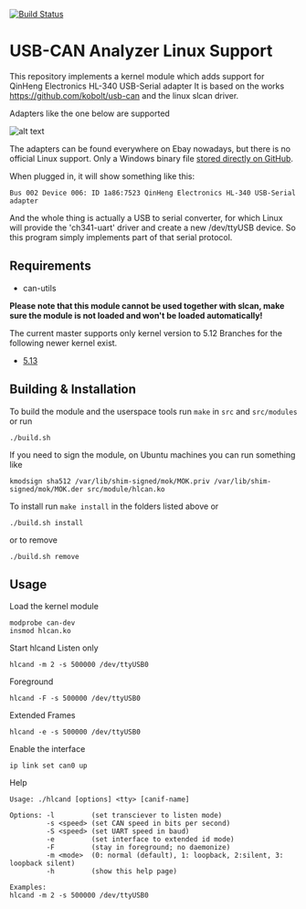 [![Build Status](https://travis-ci.org/alexmohr/usb-can.svg?branch=master)](https://travis-ci.com/alexmohr/usb-can)
# USB-CAN Analyzer Linux Support
This repository implements a kernel module which adds support for QinHeng Electronics HL-340 USB-Serial adapter
It is based on the works https://github.com/kobolt/usb-can and the linux slcan driver.

Adapters like the one below are supported

![alt text](USB-CAN.jpg)

The adapters can be found everywhere on Ebay nowadays, but there is no official Linux support. Only a Windows binary file [stored directly on GitHub](https://github.com/SeeedDocument/USB-CAN_Analyzer).

When plugged in, it will show something like this:
```
Bus 002 Device 006: ID 1a86:7523 QinHeng Electronics HL-340 USB-Serial adapter
```
And the whole thing is actually a USB to serial converter, for which Linux will provide the 'ch341-uart' driver and create a new /dev/ttyUSB device. So this program simply implements part of that serial protocol.

## Requirements
* can-utils

**Please note that this module cannot be used together with slcan, make sure the module is not loaded and won't be loaded automatically!**

The current master supports only kernel version to 5.12
Branches for the following newer kernel exist. 
* [5.13](https://github.com/alexmohr/usb-can/tree/kernel-5.13)

## Building & Installation
To build the module and the userspace tools run ``make`` in ``src`` and ``src/modules`` or run
````
./build.sh
````

If you need to sign the module, on Ubuntu machines you can run something like

````
kmodsign sha512 /var/lib/shim-signed/mok/MOK.priv /var/lib/shim-signed/mok/MOK.der src/module/hlcan.ko
````

To install run ``make install`` in the folders listed above or 

````
./build.sh install
````

or to remove 
````
./build.sh remove
````


## Usage
Load the kernel module 
````
modprobe can-dev
insmod hlcan.ko
````

Start hlcand
Listen only 
````
hlcand -m 2 -s 500000 /dev/ttyUSB0
````

Foreground
````
hlcand -F -s 500000 /dev/ttyUSB0
````

Extended Frames
````
hlcand -e -s 500000 /dev/ttyUSB0
````

Enable the interface
````
ip link set can0 up
````

Help 
````
Usage: ./hlcand [options] <tty> [canif-name]

Options: -l         (set transciever to listen mode)
         -s <speed> (set CAN speed in bits per second)
         -S <speed> (set UART speed in baud)
         -e         (set interface to extended id mode)
         -F         (stay in foreground; no daemonize)
         -m <mode>  (0: normal (default), 1: loopback, 2:silent, 3: loopback silent)
         -h         (show this help page)

Examples:
hlcand -m 2 -s 500000 /dev/ttyUSB0
````
